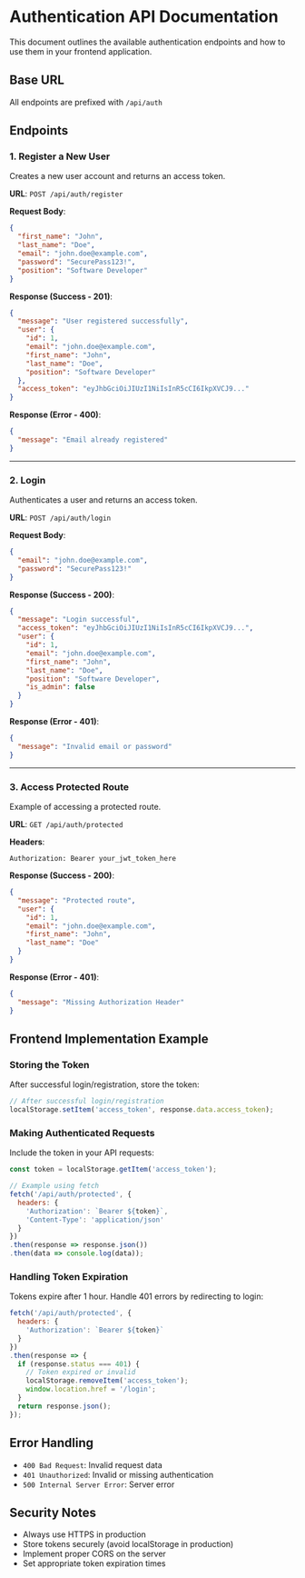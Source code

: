 # Authentication API Documentation

This document outlines the available authentication endpoints and how to use them in your frontend application.

## Base URL
All endpoints are prefixed with `/api/auth`

## Endpoints

### 1. Register a New User
Creates a new user account and returns an access token.

**URL**: `POST /api/auth/register`

**Request Body**:
```json
{
  "first_name": "John",
  "last_name": "Doe",
  "email": "john.doe@example.com",
  "password": "SecurePass123!",
  "position": "Software Developer"
}
```

**Response (Success - 201)**:
```json
{
  "message": "User registered successfully",
  "user": {
    "id": 1,
    "email": "john.doe@example.com",
    "first_name": "John",
    "last_name": "Doe",
    "position": "Software Developer"
  },
  "access_token": "eyJhbGciOiJIUzI1NiIsInR5cCI6IkpXVCJ9..."
}
```

**Response (Error - 400)**:
```json
{
  "message": "Email already registered"
}
```

---

### 2. Login
Authenticates a user and returns an access token.

**URL**: `POST /api/auth/login`

**Request Body**:
```json
{
  "email": "john.doe@example.com",
  "password": "SecurePass123!"
}
```

**Response (Success - 200)**:
```json
{
  "message": "Login successful",
  "access_token": "eyJhbGciOiJIUzI1NiIsInR5cCI6IkpXVCJ9...",
  "user": {
    "id": 1,
    "email": "john.doe@example.com",
    "first_name": "John",
    "last_name": "Doe",
    "position": "Software Developer",
    "is_admin": false
  }
}
```

**Response (Error - 401)**:
```json
{
  "message": "Invalid email or password"
}
```

---

### 3. Access Protected Route
Example of accessing a protected route.

**URL**: `GET /api/auth/protected`

**Headers**:
```
Authorization: Bearer your_jwt_token_here
```

**Response (Success - 200)**:
```json
{
  "message": "Protected route",
  "user": {
    "id": 1,
    "email": "john.doe@example.com",
    "first_name": "John",
    "last_name": "Doe"
  }
}
```

**Response (Error - 401)**:
```json
{
  "message": "Missing Authorization Header"
}
```

## Frontend Implementation Example

### Storing the Token
After successful login/registration, store the token:

```javascript
// After successful login/registration
localStorage.setItem('access_token', response.data.access_token);
```

### Making Authenticated Requests
Include the token in your API requests:

```javascript
const token = localStorage.getItem('access_token');

// Example using fetch
fetch('/api/auth/protected', {
  headers: {
    'Authorization': `Bearer ${token}`,
    'Content-Type': 'application/json'
  }
})
.then(response => response.json())
.then(data => console.log(data));
```

### Handling Token Expiration
Tokens expire after 1 hour. Handle 401 errors by redirecting to login:

```javascript
fetch('/api/auth/protected', {
  headers: {
    'Authorization': `Bearer ${token}`
  }
})
.then(response => {
  if (response.status === 401) {
    // Token expired or invalid
    localStorage.removeItem('access_token');
    window.location.href = '/login';
  }
  return response.json();
});
```

## Error Handling
- `400 Bad Request`: Invalid request data
- `401 Unauthorized`: Invalid or missing authentication
- `500 Internal Server Error`: Server error

## Security Notes
- Always use HTTPS in production
- Store tokens securely (avoid localStorage in production)
- Implement proper CORS on the server
- Set appropriate token expiration times
